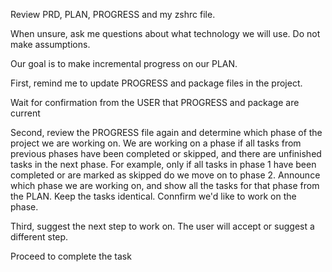 Review PRD, PLAN, PROGRESS and my zshrc file.

When unsure, ask me questions about what technology we will use. Do not make assumptions. 

Our goal is to make incremental progress on our PLAN. 

First, remind me to update PROGRESS and package files in the project.

Wait for confirmation from the USER that PROGRESS and package are current

Second, review the PROGRESS file again and determine which phase of the project we are working on. 
We are working on a phase if all tasks from previous phases have been completed or skipped, and there are unfinished tasks in the next phase. 
For example, only if all tasks in phase 1 have been completed or are marked as skipped do we move on to phase 2. 
Announce which phase we are working on, and show all the tasks for that phase from the PLAN. 
Keep the tasks identical. 
Connfirm we'd like to work on the phase.

Third, suggest the next step to work on. 
The user will accept or suggest a different step.

Proceed to complete the task
